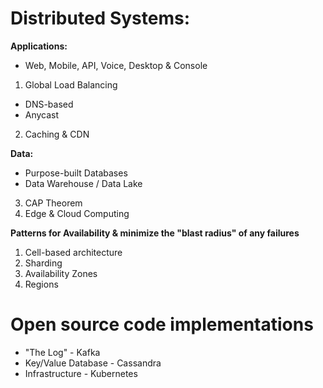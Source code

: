# Distributed Systems:

**Applications:** 

* Web, Mobile, API, Voice, Desktop & Console 

1. Global Load Balancing
*  DNS-based
*  Anycast

2. Caching & CDN

**Data:**
* Purpose-built Databases
* Data Warehouse / Data Lake

3. CAP Theorem
4. Edge & Cloud Computing

**Patterns for Availability & minimize the **"blast radius"** of any failures**
1. Cell-based architecture
2. Sharding
3. Availability Zones
4. Regions

# Open source code implementations

* "The Log" - Kafka
* Key/Value Database - Cassandra
* Infrastructure - Kubernetes


